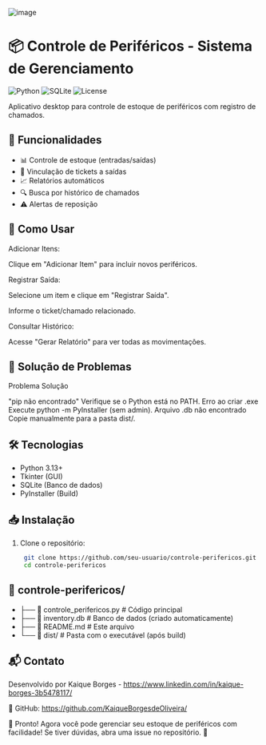 ![image](https://github.com/user-attachments/assets/c72ba9ff-907e-4b4f-9992-a7a46f9fbf0c)

# 📦 Controle de Periféricos - Sistema de Gerenciamento

![Python](https://img.shields.io/badge/Python-3.13%2B-blue)
![SQLite](https://img.shields.io/badge/SQLite-3-lightgrey)
![License](https://img.shields.io/badge/License-MIT-green)

Aplicativo desktop para controle de estoque de periféricos com registro de chamados.

## 🚀 Funcionalidades

- 📊 Controle de estoque (entradas/saídas)
- 🎫 Vinculação de tickets a saídas
- 📈 Relatórios automáticos
- 🔍 Busca por histórico de chamados
- ⚠️ Alertas de reposição

## 📌 Como Usar

  Adicionar Itens:
  
  Clique em "Adicionar Item" para incluir novos periféricos.
  
  Registrar Saída:
  
  Selecione um item e clique em "Registrar Saída".
  
  Informe o ticket/chamado relacionado.
  
  Consultar Histórico:
  
  Acesse "Gerar Relatório" para ver todas as movimentações.

## 🔧 Solução de Problemas

  Problema	Solução
  
  "pip não encontrado"	Verifique se o Python está no PATH.
  Erro ao criar .exe	Execute python -m PyInstaller (sem admin).
  Arquivo .db não encontrado	Copie manualmente para a pasta dist/.

## 🛠️ Tecnologias

- Python 3.13+
- Tkinter (GUI)
- SQLite (Banco de dados)
- PyInstaller (Build)

## 📥 Instalação

1. Clone o repositório:
   ```bash
    git clone https://github.com/seu-usuario/controle-perifericos.git
    cd controle-perifericos
   
## 📁 controle-perifericos/

  - ├── 📄 controle_perifericos.py   # Código principal
  - ├── 📄 inventory.db             # Banco de dados (criado automaticamente)
  - ├── 📄 README.md                # Este arquivo
  - └── 📁 dist/                    # Pasta com o executável (após build)

## 📬 Contato
Desenvolvido por Kaique Borges - https://www.linkedin.com/in/kaique-borges-3b5478117/

🔗 GitHub: https://github.com/KaiqueBorgesdeOliveira/

🎉 Pronto! Agora você pode gerenciar seu estoque de periféricos com facilidade!
Se tiver dúvidas, abra uma issue no repositório. 🚀
